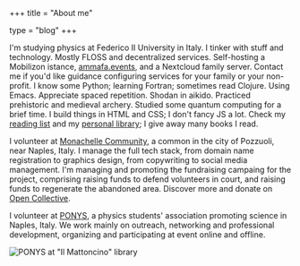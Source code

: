 +++
title = "About me"

type = "blog"
+++

I'm studying physics at Federico II University in Italy.
I tinker with stuff and technology.
Mostly FLOSS and decentralized services.
Self-hosting a Mobilizon istance, [ammafa.events](http://ammafa.events),
and a Nextcloud family server.
Contact me if you'd like guidance configuring services for your family or your non-profit.
I know some Python; learning Fortran; sometimes read Clojure.
Using Emacs.
Appreciate spaced repetition.
Shodan in aikido.
Practiced prehistoric and medieval archery.
Studied some quantum computing for a brief time.
I build things in HTML and CSS; I don't fancy JS a lot.
Check my [reading list](https://www.goodreads.com/user/show/28626037-mariano)
and my [personal library](https://inventaire.io/inventory/visika);
I give away many books I read.

I volunteer at [Monachelle Community](https://www.monachelle.org),
a common in the city of Pozzuoli, near Naples, Italy.
I manage the full tech stack, from domain name registration to graphics design,
from copywriting to social media management.
I'm managing and promoting the fundraising campaing for the project,
comprising raising funds to defend volunteers in court,
and raising funds to regenerate the abandoned area.
Discover more and donate on [Open Collective](https://opencollective.com/monachelle).

I volunteer at [PONYS](http://www.ponys.unina.it/),
a physics students' association promoting science in Naples, Italy.
We work mainly on outreach, networking and professional development,
organizing and participating at event online and offline.

![PONYS at "Il Mattoncino" library](img/mattoncino.webp)
